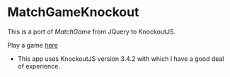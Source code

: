 # MatchGameKnockout
This is a port of *MatchGame* from JQuery to KnockoutJS.

Play a game [here](https://oopfan.github.io/MatchGameKnockout/public/)

* This app uses KnockoutJS version 3.4.2 with which I have a good deal of
  experience.
